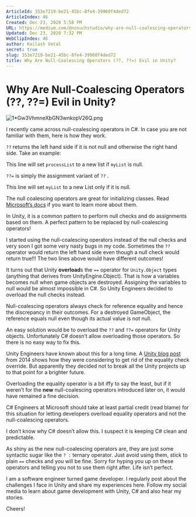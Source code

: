 ```yaml
---
ArticleId: 353e7219-be21-45bc-8fe4-39960f4ded72
ArticleIndex: 46
Created: Dec 23, 2020 5:58 PM
URL: https://medium.com/@nosuchstudio/why-are-null-coalescing-operators-evil-in-unity-16f5a88d6071
Updated: Dec 23, 2020 7:32 PM
WebClipIndex: 46
author: Kailash Vetal
secret: true
slug: 353e7219-be21-45bc-8fe4-39960f4ded72
title: Why Are Null-Coalescing Operators (??, ??=) Evil in Unity?
---
```

#  Why Are Null-Coalescing Operators (??, ??=) Evil in Unity?
![1*Gw3VhmneXbGN3wnkopV26Q.png](46%201dc2712b14e345d5818587ddb57303fa/1Gw3VhmneXbGN3wnkopV26Q.png)

I recently came across null-coalescing operators in C#. In case you are not familiar with them, here is how they work.

`??` returns the left hand side if it is not null and otherwise the right hand side. Take an example:

This line will set `processList` to a new list if `myList` is null.

`??=` is simply the assignment variant of `??` .

This line will set `myList` to a new List only if it is null.

The null coalescing operators are great for initializing classes. Read [Microsoft’s docs](https://docs.microsoft.com/en-us/dotnet/csharp/language-reference/operators/null-coalescing-operator) if you want to learn more about them.

In Unity, it is a common pattern to perform null checks and do assignments based on them. A perfect pattern to be replaced by null-coalescing operators!

I started using the null-coalescing operators instead of the null checks and very soon I got some very nasty bugs in my code. Sometimes the `??` operator would return the left hand side even though a null check would return true!!! The two lines above would have different outcomes!

It turns out that Unity **overload**s the `==` operator for `Unity.Object` types (anything that derives from UnityEngine.Object). That is how a variables becomes null when game objects are destroyed. Assigning the variables to null would be almost impossible in C#. So Unity Engineers decided to overload the null checks instead.

Null-coalescing operators always check for reference equality and hence the discrepancy in their outcomes. For a destroyed GameObject, the reference equals null even though its actual value is not null.

An easy solution would be to overload the `??` and `??=` operators for Unity objects. Unfortunately C# doesn’t allow overloading those operators. So there is no easy way to fix this.

Unity Engineers have known about this for a long time. A [Unity blog post](https://blogs.unity3d.com/2014/05/16/custom-operator-should-we-keep-it/) from 2014 shows how they were considering to get rid of the equality check override. But apparently they decided not to break all the Unity projects up to that point for a brighter future.

Overloading the equality operator is a bit iffy to say the least, but if it weren’t for the **new** null-coalescing operators introduced later on, it would have remained a fine decision.

C# Engineers at Microsoft should take at least partial credit (read blame) for this situation for letting developers overload equality operators and not the null-coalescing operators.

I don’t know why C# doesn’t allow this. I suspect it is keeping C# clean and predictable.

As shiny as the new null-coalescing operators are, they are just some syntactic sugar like the `? :` ternary operator. Just avoid using them, stick to plain `==` checks and you will be fine. Sorry for hyping you up on these operators and telling you not to use them right after. Life isn’t perfect.

I am a software engineer turned game developer. I regularly post about the challenges I face in Unity and share my experiences here. Follow my social media to learn about game development with Unity, C# and also hear my stories.

Cheers!
